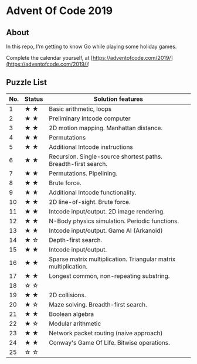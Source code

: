 # Advent Of Code 2019

## About

In this repo, I'm getting to know Go while playing some holiday games.

Complete the calendar yourself, at [https://adventofcode.com/2019/](https://adventofcode.com/2019/)!

## Puzzle List

|No.   | Status  | Solution features |
|------|---------|-------------------|
|1     | ★ ★     | Basic arithmetic, loops
|2     | ★ ★     | Preliminary Intcode computer
|3     | ★ ★     | 2D motion mapping. Manhattan distance.
|4     | ★ ★     | Permutations
|5     | ★ ★     | Additional Intcode instructions
|6     | ★ ★     | Recursion. Single-source shortest paths. Breadth-first search.
|7     | ★ ★     | Permutations. Pipelining.
|8     | ★ ★     | Brute force.
|9     | ★ ★     | Additional Intcode functionality.
|10    | ★ ★     | 2D line-of-sight. Brute force.
|11    | ★ ★     | Intcode input/output. 2D image rendering.
|12    | ★ ★     | N-Body physics simulation. Periodic functions.
|13    | ★ ★     | Intcode input/output. Game AI (Arkanoid)
|14    | ★ ☆     | Depth-first search.
|15    | ★ ★     | Intcode input/output.
|16    | ★ ★     | Sparse matrix multiplication. Triangular matrix multiplication.
|17    | ★ ★     | Longest common, non-repeating substring.
|18    | ☆ ☆     |
|19    | ★ ★     | 2D collisions.
|20    | ★ ☆     | Maze solving. Breadth-first search.
|21    | ★ ★     | Boolean algebra
|22    | ★ ☆     | Modular arithmetic
|23    | ★ ★     | Network packet routing (naive approach)
|24    | ★ ★     | Conway's Game Of Life. Bitwise operations.
|25    | ☆ ☆     |

